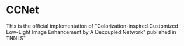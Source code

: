 # CCNet
This is the official implementation of "Colorization-inspired Customized Low-Light Image Enhancement by A Decoupled Network" published in TNNLS"
